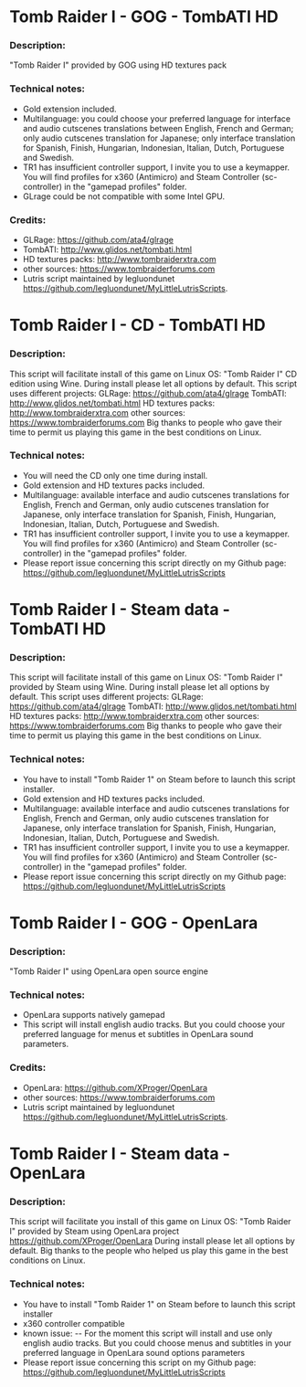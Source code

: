 # Tomb Raider I - GOG - TombATI HD
### Description:
"Tomb Raider I" provided by GOG using HD textures pack
### Technical notes:
- Gold extension included.
- Multilanguage: you could choose your preferred language for interface and audio cutscenes translations between English, French and German; only audio cutscenes translation for Japanese; only interface translation for Spanish, Finish, Hungarian, Indonesian, Italian, Dutch, Portuguese and Swedish.
- TR1 has insufficient controller support, I invite you to use a keymapper. You will find profiles for x360 (Antimicro) and Steam Controller (sc-controller) in the "gamepad profiles" folder.
- GLrage could be not compatible with some Intel GPU.
### Credits:
- GLRage: https://github.com/ata4/glrage
- TombATI: http://www.glidos.net/tombati.html
- HD textures packs: http://www.tombraiderxtra.com
- other sources: https://www.tombraiderforums.com
- Lutris script maintained by legluondunet https://github.com/legluondunet/MyLittleLutrisScripts.


# Tomb Raider I - CD - TombATI HD
### Description:
This script will facilitate install of this game on Linux OS:
"Tomb Raider I" CD edition using Wine.
During install please let all options by default.
This script uses different projects:
GLRage: https://github.com/ata4/glrage
TombATI: http://www.glidos.net/tombati.html
HD textures packs: http://www.tombraiderxtra.com
other sources: https://www.tombraiderforums.com
Big thanks to people who gave their time to permit us playing this game in the best conditions on Linux.
### Technical notes:
- You will need the CD only one time during install.
- Gold extension and HD textures packs included.
- Multilanguage: available interface and audio cutscenes translations for English, French and German, only audio cutscenes translation for Japanese, only interface translation for Spanish, Finish, Hungarian, Indonesian, Italian, Dutch, Portuguese and Swedish.
- TR1 has insufficient controller support, I invite you to use a keymapper. You will find profiles for x360 (Antimicro) and Steam Controller (sc-controller) in the "gamepad profiles" folder.
- Please report issue concerning this script directly on my Github page:
https://github.com/legluondunet/MyLittleLutrisScripts


# Tomb Raider I - Steam data - TombATI HD
### Description:
This script will facilitate install of this game on Linux OS:
"Tomb Raider I" provided by Steam using Wine.
During install please let all options by default.
This script uses different projects:
GLRage: https://github.com/ata4/glrage
TombATI: http://www.glidos.net/tombati.html
HD textures packs: http://www.tombraiderxtra.com
other sources: https://www.tombraiderforums.com
Big thanks to people who gave their time to permit us playing this game in the best conditions on Linux.
### Technical notes:
- You have to install "Tomb Raider 1" on Steam before to launch this script installer.
- Gold extension and HD textures packs included.
- Multilanguage: available interface and audio cutscenes translations for English, French and German, only audio cutscenes translation for Japanese, only interface translation for Spanish, Finish, Hungarian, Indonesian, Italian, Dutch, Portuguese and Swedish.
- TR1 has insufficient controller support, I invite you to use a keymapper. You will find profiles for x360 (Antimicro) and Steam Controller (sc-controller) in the "gamepad profiles" folder.
- Please report issue concerning this script directly on my Github page:
https://github.com/legluondunet/MyLittleLutrisScripts


# Tomb Raider I - GOG - OpenLara
### Description:
"Tomb Raider I" using OpenLara open source engine
### Technical notes:
- OpenLara supports natively gamepad
- This script will install english audio tracks. But you could choose your preferred language for menus et subtitles in OpenLara sound parameters.
### Credits:
- OpenLara: https://github.com/XProger/OpenLara
- other sources: https://www.tombraiderforums.com
- Lutris script maintained by legluondunet https://github.com/legluondunet/MyLittleLutrisScripts.


# Tomb Raider I - Steam data - OpenLara
### Description:
This script will facilitate you install of this game on Linux OS:
"Tomb Raider I" provided by Steam using OpenLara project https://github.com/XProger/OpenLara
During install please let all options by default.
Big thanks to the people who helped us play this game in the best conditions on Linux.
### Technical notes:
- You have to install "Tomb Raider 1" on Steam before to launch this script installer
- x360 controller compatible
- known issue:
-- For the moment this script will install and use only english audio tracks. But you could choose menus and subtitles in your preferred language in OpenLara sound options parameters
- Please report issue concerning this script on my Github page:
https://github.com/legluondunet/MyLittleLutrisScripts

